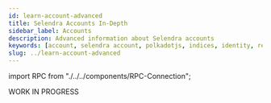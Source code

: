 ```yaml
---
id: learn-account-advanced
title: Selendra Accounts In-Depth
sidebar_label: Accounts
description: Advanced information about Selendra accounts
keywords: [account, selendra account, polkadotjs, indices, identity, reaping]
slug: ../learn-account-advanced
---
```


import RPC from "./../../components/RPC-Connection";

WORK IN PROGRESS